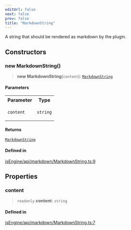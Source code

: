 ```yaml
---
editUrl: false
next: false
prev: false
title: "MarkdownString"
---
```


A string that should be rendered as markdown by the plugin.

## Constructors

### new MarkdownString()

> **new MarkdownString**(`content`): [`MarkdownString`](/obsidian-js-engine-plugin-docs/api/classes/markdownstring/)

#### Parameters

<table>
<tr>
<th>Parameter</th>
<th>Type</th>
</tr>
<tr>
<td>

`content`

</td>
<td>

`string`

</td>
</tr>
</table>

#### Returns

[`MarkdownString`](/obsidian-js-engine-plugin-docs/api/classes/markdownstring/)

#### Defined in

[jsEngine/api/markdown/MarkdownString.ts:9](https://github.com/mProjectsCode/obsidian-js-engine-plugin/blob/10197bef1eb83a7d7334445d888ca7cb0cfc5bff/jsEngine/api/markdown/MarkdownString.ts#L9)

## Properties

### content

> `readonly` **content**: `string`

#### Defined in

[jsEngine/api/markdown/MarkdownString.ts:7](https://github.com/mProjectsCode/obsidian-js-engine-plugin/blob/10197bef1eb83a7d7334445d888ca7cb0cfc5bff/jsEngine/api/markdown/MarkdownString.ts#L7)
